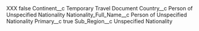 <?xml version="1.0" encoding="UTF-8"?>
<CustomMetadata xmlns="http://soap.sforce.com/2006/04/metadata" xmlns:xsi="http://www.w3.org/2001/XMLSchema-instance" xmlns:xsd="http://www.w3.org/2001/XMLSchema">
    <label>XXX</label>
    <protected>false</protected>
    <values>
        <field>Continent__c</field>
        <value xsi:type="xsd:string">Temporary Travel Document</value>
    </values>
    <values>
        <field>Country__c</field>
        <value xsi:type="xsd:string">Person of Unspecified Nationality</value>
    </values>
    <values>
        <field>Nationality_Full_Name__c</field>
        <value xsi:type="xsd:string">Person of Unspecified Nationality</value>
    </values>
    <values>
        <field>Primary__c</field>
        <value xsi:type="xsd:boolean">true</value>
    </values>
    <values>
        <field>Sub_Region__c</field>
        <value xsi:type="xsd:string">Unspecified Nationality</value>
    </values>
</CustomMetadata>
